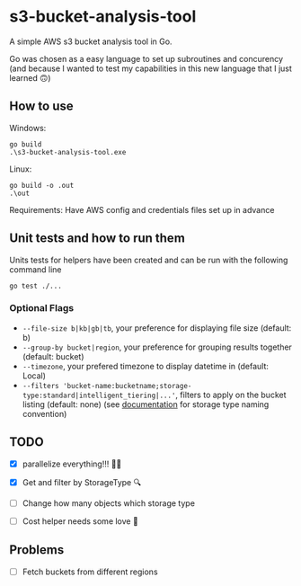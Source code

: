 # s3-bucket-analysis-tool
A simple AWS s3 bucket analysis tool in Go. 

Go was chosen as a easy language to set up subroutines and concurency (and because I wanted to test my capabilities in this new language that I just learned 🙃)


## How to use
Windows:
```
go build
.\s3-bucket-analysis-tool.exe
```
Linux:
```
go build -o .out
.\out
```
Requirements: Have AWS config and credentials files set up in advance

## Unit tests and how to run them
Units tests for helpers have been created and can be run with the following command line
```
go test ./...
```

### Optional Flags
- `--file-size b|kb|gb|tb`, your preference for displaying file size (default: b)
- `--group-by bucket|region`, your preference for grouping results together (default: bucket)
- `--timezone`, your prefered timezone to display datetime in (default: Local)
- `--filters 'bucket-name:bucketname;storage-type:standard|intelligent_tiering|...'`, filters to apply on the bucket listing (default: none) (see [documentation](https://pkg.go.dev/github.com/aws/aws-sdk-go-v2/service/s3@v1.75.4/types#ObjectStorageClass) for storage type naming convention)

## TODO
- [x] parallelize everything!!! 🧑‍🌾
- [x] Get and filter by StorageType 🔍
- [ ] Change how many objects which storage type
- [ ] Cost helper needs some love 🤑


## Problems
- [ ] Fetch buckets from different regions 